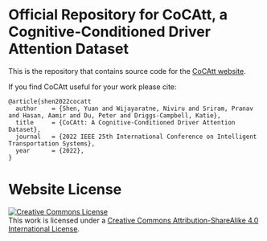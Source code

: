 # Official Repository for CoCAtt, a Cognitive-Conditioned Driver Attention Dataset

This is the repository that contains source code for the [CoCAtt website](https://cocatt-dataset.github.io).

If you find CoCAtt useful for your work please cite:
```
@article{shen2022cocatt
  author    = {Shen, Yuan and Wijayaratne, Niviru and Sriram, Pranav and Hasan, Aamir and Du, Peter and Driggs-Campbell, Katie},
  title     = {CoCAtt: A Cognitive-Conditioned Driver Attention Dataset},
  journal   = {2022 IEEE 25th International Conference on Intelligent Transportation Systems},
  year      = {2022},
}
```

# Website License
<a rel="license" href="http://creativecommons.org/licenses/by-sa/4.0/"><img alt="Creative Commons License" style="border-width:0" src="https://i.creativecommons.org/l/by-sa/4.0/88x31.png" /></a><br />This work is licensed under a <a rel="license" href="http://creativecommons.org/licenses/by-sa/4.0/">Creative Commons Attribution-ShareAlike 4.0 International License</a>.
